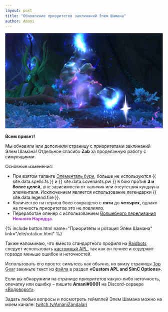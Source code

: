 ```yaml
---    
layout: post    
title: "Обновление приоритетов заклинаний Элем Шамана"    
author: Amani
---    
```


<p align="center">
<img src="/assets/img/boris3.jpg" > 
</p>

**Всем привет!**

Мы обновили или дополнили страницу с приоритетами заклинаний Элем Шамана! Отдельное спасибо **Zab** за проделанную работу с симуляциями.

Основные изменения:
* При взятом таланте [Элементаль бури](https://ru.wowhead.com/spell=192249), больше не используются {{ site.data.spells.fs }} и {{ site.data.covenants.pw }} в бою против **3 и более целей**, вне зависимости от наличия или отсутствия кулдауна элементаля. Исключением является использование легендарки {{ site.data.legend.fire }}. 
* Количество паттернов боев сокращено с **пяти** до **четырех**, однако на точность приоритетов это не повлияло.
* Переработан опенер с использованием [Волшебного переливания](https://ru.wowhead.com/spell=328923) <span style="color:#a330c9;font-size:1em;">**Ночного Народца**</span>.

<p></p>

{% include button.html name="Приоритеты и ротация Элем Шамана" link="/ele/rotation.html" %}  

<p></p>

Также напоминаю, что вместо стандартного профиля на [Raidbots](https://www.raidbots.com/simbot) следует использовать [кастомный APL](https://pastebin.com/0BdA6drq), так как он точнее и содержит гораздо меньше ошибок и неточностей.

Использовать его просто: симьтесь как обычно, но внизу страницы [Top Gear](https://www.raidbots.com/simbot/topgear) закиньте текст из [файла](https://pastebin.com/0BdA6drq) в раздел **«Custom APL and SimC Options»**.

Если вы обнаружили на странице приоритетов какую-либо неточность, опечатку или ошибку – пишите **Amani#0001** на Discord-сервере [«Водоворот»](https://discord.gg/vodovorot).

Задать любые вопросы и посмотреть геймплей Элем Шамана можно на моем канале: [twitch.tv/AmaniZandalari](https://www.twitch.tv/amanizandalari)
